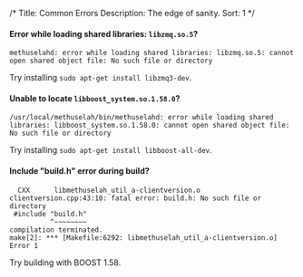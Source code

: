 /*
Title: Common Errors
Description: The edge of sanity.
Sort: 1
*/

#### Error while loading shared libraries: `libzmq.so.5`?
```
methuselahd: error while loading shared libraries: libzmq.so.5: cannot open shared object file: No such file or directory
```
Try installing `sudo apt-get install libzmq3-dev`.

#### Unable to locate `libboost_system.so.1.58.0`?
```
/usr/local/methuselah/bin/methuselahd: error while loading shared libraries: libboost_system.so.1.58.0: cannot open shared object file: No such file or directory
```
Try installing `sudo apt-get install libboost-all-dev`.

#### Include "build.h" error during build?
```
  CXX      libmethuselah_util_a-clientversion.o
clientversion.cpp:43:10: fatal error: build.h: No such file or directory
 #include "build.h"
          ^~~~~~~~~
compilation terminated.
make[2]: *** [Makefile:6292: libmethuselah_util_a-clientversion.o] Error 1
```
Try building with BOOST 1.58.